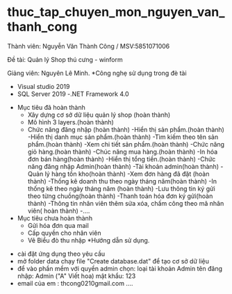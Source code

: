 # thuc_tap_chuyen_mon_nguyen_van_thanh_cong
Thành viên: Nguyễn Văn Thành Công / MSV:5851071006

Đề tài: Quản lý Shop thú cưng - winform

Giảng viên: Nguyên Lê Minh.
*Công nghẹ sử dụng trong đè tài
  - Visual studio 2019
  - SQL Server 2019 
  -.NET Framework 4.0
* Mục tiêu đã hoàn thành
  - Xây dựng cơ sở dữ liệu quản lý shop (hoàn thành)
  - Mô hình 3 layers.(hoàn thành)
  - Chức năng đăng nhập (hoàn thành)
  -Hiển thị sản phẩm.(hoàn thành)
  -Hiển thị danh mục sản phẩm.(hoàn thành)
  -Tìm kiếm theo tên sản phẩm.(hoàn thành)
  -Xem chi tiết sản phẩm.(hoàn thành)
  -Chức năng giỏ hàng.(hoàn thành)
  -Chúc năng mua hàng.(hoàn thành)
  -In hóa đơn bán hàng(hoàn thành)
  -Hiển thị tổng tiền.(hoàn thành)
  -Chức năng đăng nhập Admin(hoàn thành)
  -Tài khoản admin(hoàn thành)
  -Quản lý hàng tồn kho(hoàn thành)
  -Xem đơn hàng đã đặt (hoàn thành)
  -Thống kê doanh thu theo ngày tháng năm(hoàn thành)
  -In thống kê theo ngày tháng năm (hoàn thành)
  -Lưu thông tin ký gửi theo từng chuồng(hoàn thành)
  -Thanh toán hóa đơn ký gửi(hoàn thành)
  -Thông tin nhân viên thêm sửa xóa, chấm công theo mã nhân viên( hoàn thành)
  -....
* Mục tiêu chưa hoàn thành
    - Gửi hóa đơn qua mail
    - Cấp quyền cho nhân viên 
    - Vẽ Biểu đò thu nhập
*Hướng dẫn sử dụng.
- cài đặt ứng dụng theo yêu  cầu
- mở folder data chạy file "Create database.dat" để tạo cơ sở dữ liệu
- để vào phần mềm với quyền admin chọn: loại tài khoản Admin tên đăng nhập: Admin ("A" Viết hoa) mật khẩu: 123
- email của em : thcong0210gmail.com
....
